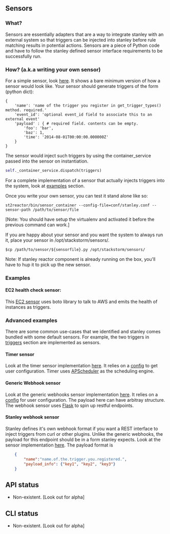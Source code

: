 ## Sensors

### What?

Sensors are essentially adapters that are a way to integrate stanley with an external system so that triggers can be injected into stanley before rule matching results in potential actions. Sensors are a piece of Python code and have to follow the stanley defined sensor interface requirements to be
successfully run.

### How? (a.k.a writing your own sensor)

For a simple sensor, look [here](../contrib/examples/sensors/sample_sensor.py). It shows a bare minimum version of how a sensor would look like. Your sensor should generate triggers of the form (python dict):
```
{
    'name': 'name of the trigger you register in get_trigger_types() method. required.'
    'event_id': 'optional event_id field to associate this to an external event'
    'payload' : { # required field. contents can be empty.
        'foo': 'bar',
        'baz': 1,
        'time': '2014-08-01T00:00:00.000000Z'
    }
}
```
The sensor would inject such triggers by using the container_service passed into the sensor on instantiation.
```python
self._container_service.dispatch(triggers)
```
For a complete implementation of a sensor that actually injects triggers into the system, look at [examples](#Examples) section.

Once you write your own sensor, you can test it stand alone like so:
```
st2reactor/bin/sensor_container --config-file=conf/stanley.conf --sensor-path /path/to/sensor/file
```
[Note: You should have setup the virtualenv and activated it before the previous command can work.]

If you are happy about your sensor and you want the system to always run it, place your sensor in
/opt/stackstorm/sensors/.
```
$cp /path/to/sensor/${sensorfile}.py /opt/stackstorm/sensors/
```
Note: If stanley reactor component is already running on the box, you'll have to hup it to pick up
the new sensor.

### Examples

#### EC2 health check sensor:
This [EC2 sensor](../contrib/sandbox/packages/aws/sensors/ec2sensor.py) uses
boto library to talk to AWS and emits the health of instances as triggers. 

### Advanced examples

There are some common use-cases that we identified and stanley comes bundled with some default sensors. For example, the two triggers in [triggers](triggers.md) section are implemented as sensors.

#### Timer sensor

Look at the timer sensor implementation [here](../st2reactor/st2reactor/contrib/sensors/st2_timer_sensor.py). It relies on a [config](../st2reactor/st2reactor/contrib/sensors/st2_timer_sensor.yaml) to get user configuration. Timer uses
[APScheduler](http://apscheduler.readthedocs.org/en/3.0/) as the scheduling
engine.

#### Generic Webhook sensor 

Look at the generic webhooks sensor implementation [here](../st2reactor/st2reactor/contrib/sensors/st2_generic_webhook_sensor.py). It relies on a [config](../st2reactor/st2reactor/contrib/sensors/st2_generic_webhook_sensor.yaml) for user configuration. The payload here can have arbitray structure.
The webhook sensor uses [Flask](http://flask.pocoo.org/) to spin up restful
endpoints.

#### Stanley webhook sensor

Stanley defines it's own webhook format if you want a REST interface to inject triggers from curl or other plugins. Unlike the generic webhooks, the payload for this endpoint should be in a form stanley expects. Look at the sensor implementation [here](..//st2reactor/st2reactor/contrib/sensors/st2_webhook_sensor.py). The payload format is
```json
    {
        "name":"name.of.the.trigger.you.registered.",
        "payload_info": {"key1", "key2", "key3"}        
    }
```

## API status

* Non-existent. [Look out for alpha]

## CLI status
* Non-existent. [Look out for alpha]
